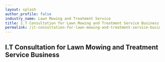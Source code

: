```yaml
---
layout: splash 
author_profile: false 
industry_name: Lawn Mowing and Treatment Service
title: I.T Consultation for Lawn Mowing and Treatment Service Business
permalink: /it-consultation-for-lawn-mowing-and-treatment-service-business
---
```


## I.T Consultation for Lawn Mowing and Treatment Service Business